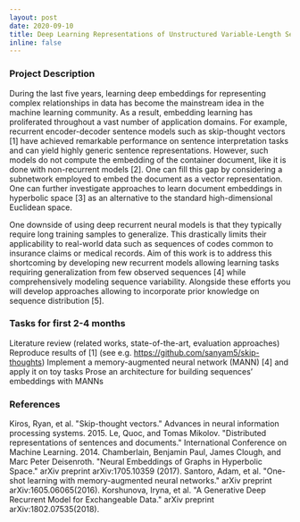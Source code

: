 ```yaml
---
layout: post
date: 2020-09-10
title: Deep Learning Representations of Unstructured Variable-Length Sequences
inline: false
---
```


### Project Description
During the last five years, learning deep embeddings for representing complex relationships in data has become the mainstream idea in the machine learning community. As a result, embedding learning has proliferated throughout a vast number of application domains. For example, recurrent encoder-decoder sentence models such as skip-thought vectors [1] have achieved remarkable performance on sentence interpretation tasks and can yield highly generic sentence representations. However, such models do not compute the embedding of the container document, like it is done with non-recurrent models [2]. One can fill this gap by considering a subnetwork employed to embed the document as a vector representation. One can further investigate approaches to learn document embeddings in hyperbolic space [3] as an alternative to the standard high-dimensional Euclidean space.
 
One downside of using deep recurrent neural models is that they typically require long training samples to generalize. This drastically limits their applicability to real-world data such as sequences of codes common to insurance claims or medical records. Aim of this work is to address this shortcoming by developing new recurrent models allowing learning tasks requiring generalization from few observed sequences [4] while comprehensively modeling sequence variability. Alongside these efforts you will develop approaches allowing to incorporate prior knowledge on sequence distribution [5].
 
### Tasks for first 2-4 months
Literature review (related works, state-of-the-art, evaluation approaches)
Reproduce results of [1] (see e.g. https://github.com/sanyam5/skip-thoughts)
Implement a memory-augmented neural network (MANN) [4] and apply it on toy tasks
Prose an architecture for building sequences’ embeddings with MANNs
 
### References
Kiros, Ryan, et al. "Skip-thought vectors." Advances in neural information processing systems. 2015.
Le, Quoc, and Tomas Mikolov. "Distributed representations of sentences and documents." International Conference on Machine Learning. 2014.
Chamberlain, Benjamin Paul, James Clough, and Marc Peter Deisenroth. "Neural Embeddings of Graphs in Hyperbolic Space." arXiv preprint arXiv:1705.10359 (2017).
Santoro, Adam, et al. "One-shot learning with memory-augmented neural networks." arXiv preprint arXiv:1605.06065(2016).
Korshunova, Iryna, et al. "A Generative Deep Recurrent Model for Exchangeable Data." arXiv preprint arXiv:1802.07535(2018).